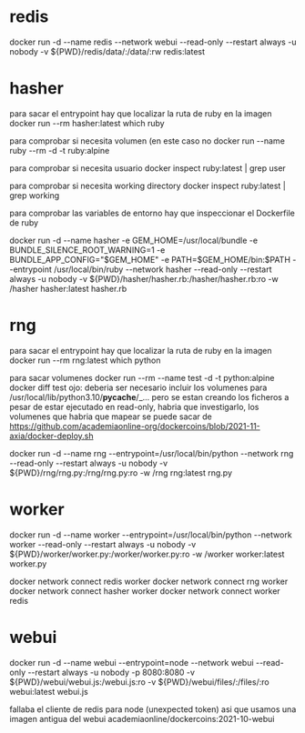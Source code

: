 # redis

docker run -d --name redis --network webui --read-only --restart always -u nobody -v ${PWD}/redis/data/:/data/:rw redis:latest

# hasher

para sacar el entrypoint hay que localizar la ruta de ruby en la imagen
docker run --rm hasher:latest which ruby

para comprobar si necesita volumen (en este caso no 
docker run --name ruby --rm -d -t ruby:alpine

para comprobar si necesita usuario
docker inspect ruby:latest | grep user

para comprobar si necesita working directory
docker inspect ruby:latest | grep working

para comprobar las variables de entorno hay que inspeccionar el Dockerfile de ruby

docker run -d --name hasher -e GEM_HOME=/usr/local/bundle -e BUNDLE_SILENCE_ROOT_WARNING=1 -e BUNDLE_APP_CONFIG="$GEM_HOME" -e PATH=$GEM_HOME/bin:$PATH --entrypoint /usr/local/bin/ruby --network hasher --read-only --restart always -u nobody -v ${PWD}/hasher/hasher.rb:/hasher/hasher.rb:ro -w /hasher hasher:latest hasher.rb

# rng

para sacar el entrypoint hay que localizar la ruta de ruby en la imagen
docker run --rm rng:latest which python

para sacar volumenes
docker run --rm --name test -d -t python:alpine
docker diff test
ojo: deberia ser necesario incluir los volumenes para /usr/local/lib/python3.10/__pycache__/_... pero se estan creando los ficheros a pesar de estar ejecutado en read-only,
habria que investigarlo, los volumenes que habria que mapear se puede sacar de https://github.com/academiaonline-org/dockercoins/blob/2021-11-axia/docker-deploy.sh

docker run -d --name rng --entrypoint=/usr/local/bin/python --network rng --read-only --restart always -u nobody -v ${PWD}/rng/rng.py:/rng/rng.py:ro -w /rng rng:latest rng.py

# worker

docker run -d --name worker --entrypoint=/usr/local/bin/python --network worker --read-only --restart always -u nobody -v ${PWD}/worker/worker.py:/worker/worker.py:ro -w /worker worker:latest worker.py

docker network connect redis worker
docker network connect rng worker
docker network connect hasher worker
docker network connect worker redis

# webui

docker run -d --name webui --entrypoint=node --network webui --read-only --restart always -u nobody -p 8080:8080 -v ${PWD}/webui/webui.js:/webui.js:ro  -v ${PWD}/webui/files/:/files/:ro webui:latest webui.js

fallaba el cliente de redis para node (unexpected token) asi que usamos una imagen antigua del webui
academiaonline/dockercoins:2021-10-webui
